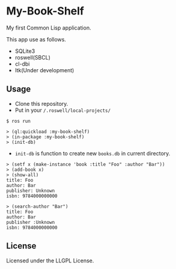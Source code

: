 # My-Book-Shelf

My first Common Lisp application.

This app use as follows.

- SQLite3
- roswell(SBCL)
- cl-dbi
- ltk(Under development)

## Usage

- Clone this repository. 
- Put in your `/.roswell/local-projects/`

```
$ ros run

> (ql:quickload :my-book-shelf)
> (in-package :my-book-shelf)
> (init-db)
```

- `init-db` is function to create new `books.db` in current directory.

```    
> (setf x (make-instance 'book :title "Foo" :author "Bar"))
> (add-book x)
> (show-all)
title: Foo
author: Bar
publisher: Unknown
isbn: 9784000000000

> (search-author "Bar")
title: Foo
author: Bar
publisher :Unknown
isbn: 9784000000000
```

## License

Licensed under the LLGPL License.
